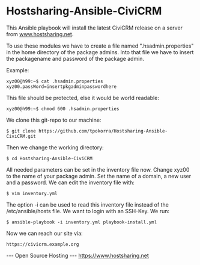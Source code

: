 Hostsharing-Ansible-CiviCRM
=============================

This Ansible playbook will install the latest CiviCRM release on a server from www.hostsharing.net.

To use these modules we have to create a file named ".hsadmin.properties" in the home directory of the package admins. Into that file we have to insert the packagename and password of the package admin. 

Example:

    xyz00@h99:~$ cat .hsadmin.properties 
    xyz00.passWord=insertpkgadminpasswordhere

This file should be protected, else it would be world readable:

    xyz00@h99:~$ chmod 600 .hsadmin.properties

We clone this git-repo to our machine:

    $ git clone https://github.com/tpokorra/Hostsharing-Ansible-CiviCRM.git

Then we change the working directory:

    $ cd Hostsharing-Ansible-CiviCRM

All needed parameters can be set in the inventory file now. Change xyz00 to the name of your package admin. Set the name of a domain, a new user and a password. We can edit the inventory file with:

    $ vim inventory.yml
    
The option -i can be used to read this inventory file instead of the /etc/ansible/hosts file.  We want to login with an SSH-Key. We run:

    $ ansible-playbook -i inventory.yml playbook-install.yml

Now we can reach our site via:

    https://civicrm.example.org

--- Open Source Hosting ---
 https://www.hostsharing.net
